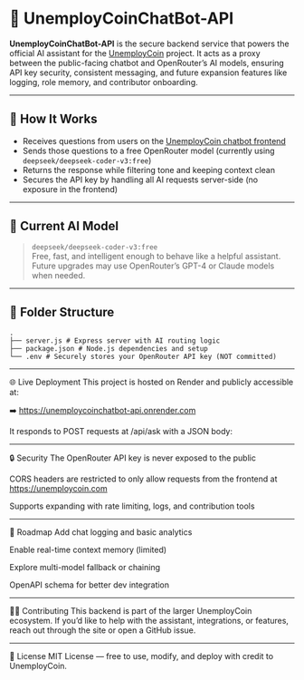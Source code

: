 # 🤖 UnemployCoinChatBot-API

**UnemployCoinChatBot-API** is the secure backend service that powers the official AI assistant for the [UnemployCoin](https://unemploycoin.com) project. It acts as a proxy between the public-facing chatbot and OpenRouter’s AI models, ensuring API key security, consistent messaging, and future expansion features like logging, role memory, and contributor onboarding.

---

## 🔧 How It Works

- Receives questions from users on the [UnemployCoin chatbot frontend](https://unemploycoin.com)
- Sends those questions to a free OpenRouter model (currently using `deepseek/deepseek-coder-v3:free`)
- Returns the response while filtering tone and keeping context clean
- Secures the API key by handling all AI requests server-side (no exposure in the frontend)

---

## 🧠 Current AI Model

> `deepseek/deepseek-coder-v3:free`  
Free, fast, and intelligent enough to behave like a helpful assistant.  
Future upgrades may use OpenRouter’s GPT-4 or Claude models when needed.

---

## 📁 Folder Structure
```
.
├── server.js # Express server with AI routing logic
├── package.json # Node.js dependencies and setup
└── .env # Securely stores your OpenRouter API key (NOT committed)
```
---

🌐 Live Deployment
This project is hosted on Render and publicly accessible at:

➡️ https://unemploycoinchatbot-api.onrender.com

It responds to POST requests at /api/ask with a JSON body:

---

🔒 Security
The OpenRouter API key is never exposed to the public

CORS headers are restricted to only allow requests from the frontend at https://unemploycoin.com

Supports expanding with rate limiting, logs, and contribution tools

---

🧩 Roadmap
 Add chat logging and basic analytics

 Enable real-time context memory (limited)

 Explore multi-model fallback or chaining

 OpenAPI schema for better dev integration

---

🧑‍💻 Contributing
This backend is part of the larger UnemployCoin ecosystem. If you’d like to help with the assistant, integrations, or features, reach out through the site or open a GitHub issue.

---

📜 License
MIT License — free to use, modify, and deploy with credit to UnemployCoin.
